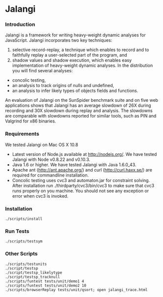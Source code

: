 Jalangi
=======
### Introduction

Jalangi is a framework for writing heavy-weight dynamic analyses for JavaScript.  Jalangi incorporates two key techniques:
1) selective record-replay, a technique which enables to record and to faithfully replay a user-selected part of the program, and
2) shadow values and shadow execution, which enables easy implementation of heavy-weight dynamic analyses.  In the distribution
you will find several analyses:

  * concolic testing,
  * an analysis to track origins of nulls and undefined,
  * an analysis to infer likely types of objects fields and functions.

An evaluation of Jalangi on the SunSpider benchmark suite and on five web applications shows that
Jalangi has an average slowdown of 26X during recording and 30X slowdown during replay and analysis. The slowdowns are comparable with slowdowns reported for similar
tools, such as PIN and Valgrind for x86 binaries.


### Requirements

We tested Jalangi on Mac OS X 10.8

  * Latest version of Node.js available at http://nodejs.org/.  We have tested Jalangi with Node v0.8.22 and v0.10.3.
  * Java 1.6 or higher.  We have tested Jalangi with Java 1.6.0_43.
  * Apache ant (http://ant.apache.org/) and curl (http://curl.haxx.se/) are required for commandline installation.
  * Concolic testing uses cvc3 and automaton.jar for constraint solving.  After installation run
      ./thirdparty/cvc3/bin/cvc3
  to make sure that cvc3 runs properly on you machine.  You should not see any exception or error when cvc3 is invoked.

### Installation

    ./scripts/install

### Run Tests

    ./scripts/testsym

### Other Scripts

    ./scripts/testunits
    ./script/testsp
    ./script/testsp_likelytype
    ./script/testsp_tracknull
    ./scripts/funtest tests/unit/demo1 4
    ./scripts/funtest tests/unit/demo2 10
    ./scripts/browserReplay tests/unit/qsort; open jalangi_trace.html






